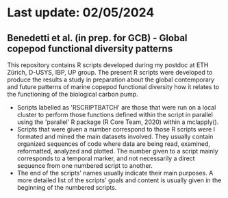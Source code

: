 # Last update: 02/05/2024
## Benedetti et al. (in prep. for GCB) - Global copepod functional diversity patterns

This repository contains R scripts developed during my postdoc at ETH Zürich, D-USYS, IBP, UP group.
The present R scripts were developed to produce the results a study in preparation about the global contemporary and future patterns of marine copepod functional diversity how it relates to the functioning of the biological carbon pump.

- Scripts labelled as 'RSCRIPTBATCH' are those that were run on a local cluster to perform those functions defined within the script in parallel using the 'parallel' R package (R Core Team, 2020) within a mclapply().
- Scripts that were given a number correspond to those R scripts were I formated and mined the main datasets involved. They usually contain organized sequences of code where data are being read, examined, reformatted, analyzed and plotted. The number given to a script mainly corresponds to a temporal marker, and not necessarily a direct sequence from one numbered script to another.
- The end of the scripts' names usually indicate their main purposes. A more detailed list of the scripts' goals and content is usually given in the beginning of the numbered scripts.
